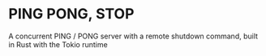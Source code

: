 # PING PONG, STOP
A concurrent PING / PONG server with a remote shutdown command, built in Rust with the Tokio runtime
